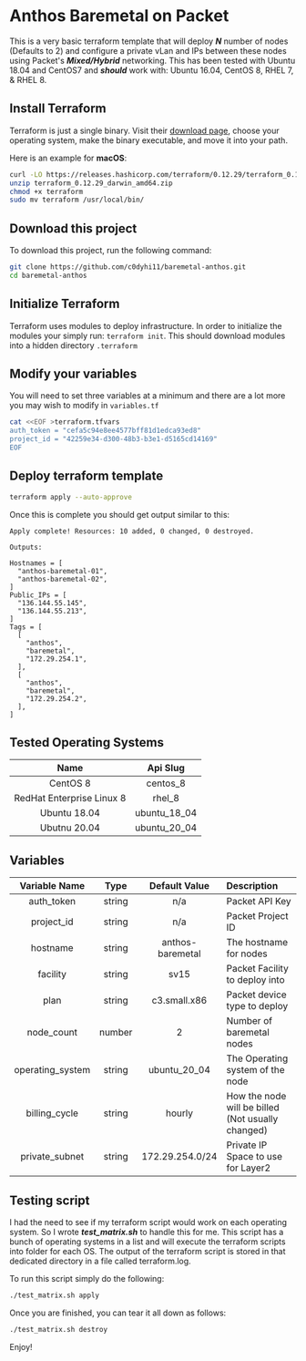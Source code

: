 # Anthos Baremetal on Packet
This is a very basic terraform template that will deploy ***N*** number of nodes (Defaults to 2) and configure a private vLan and IPs between these nodes using Packet's ***Mixed/Hybrid*** networking. This has been tested with Ubuntu 18.04 and CentOS7 and ***should*** work with: Ubuntu 16.04, CentOS 8, RHEL 7, & RHEL 8.
## Install Terraform 
Terraform is just a single binary.  Visit their [download page](https://www.terraform.io/downloads.html), choose your operating system, make the binary executable, and move it into your path. 
 
Here is an example for **macOS**: 
```bash 
curl -LO https://releases.hashicorp.com/terraform/0.12.29/terraform_0.12.29_darwin_amd64.zip 
unzip terraform_0.12.29_darwin_amd64.zip 
chmod +x terraform 
sudo mv terraform /usr/local/bin/ 
``` 
 
## Download this project
To download this project, run the following command:

```bash
git clone https://github.com/c0dyhi11/baremetal-anthos.git
cd baremetal-anthos
```

## Initialize Terraform 
Terraform uses modules to deploy infrastructure. In order to initialize the modules your simply run: `terraform init`. This should download modules into a hidden directory `.terraform` 
 
## Modify your variables 
You will need to set three variables at a minimum and there are a lot more you may wish to modify in `variables.tf`
```bash 
cat <<EOF >terraform.tfvars 
auth_token = "cefa5c94e8ee4577bff81d1edca93ed8" 
project_id = "42259e34-d300-48b3-b3e1-d5165cd14169" 
EOF 
``` 

## Deploy terraform template
```bash
terraform apply --auto-approve
```
Once this is complete you should get output similar to this:
```
Apply complete! Resources: 10 added, 0 changed, 0 destroyed.

Outputs:

Hostnames = [
  "anthos-baremetal-01",
  "anthos-baremetal-02",
]
Public_IPs = [
  "136.144.55.145",
  "136.144.55.213",
]
Tags = [
  [
    "anthos",
    "baremetal",
    "172.29.254.1",
  ],
  [
    "anthos",
    "baremetal",
    "172.29.254.2",
  ],
]
```

## Tested Operating Systems

| Name | Api Slug |
| :--: |:-------: |
| CentOS 8 | centos_8 |
| RedHat Enterprise Linux 8 | rhel_8 |
| Ubuntu 18.04 | ubuntu_18_04 |
| Ubutnu 20.04 | ubuntu_20_04 |

## Variables
| Variable Name | Type | Default Value | Description |
| :-----------: |:---: | :------------:|:------------|
| auth_token | string | n/a | Packet API Key |
| project_id | string | n/a | Packet Project ID |
| hostname | string | anthos-baremetal | The hostname for nodes |
| facility | string | sv15 | Packet  Facility  to  deploy  into |
| plan | string | c3.small.x86 | Packet  device  type  to  deploy |
| node_count | number | 2 | Number  of  baremetal  nodes |
| operating_system | string | ubuntu_20_04 | The  Operating  system  of  the  node |
| billing_cycle | string | hourly | How  the  node  will  be  billed (Not  usually  changed) |
| private_subnet | string | 172.29.254.0/24 | Private  IP  Space  to  use  for  Layer2 |

## Testing script
I had the need to see if my terraform script would work on each operating system. So I wrote ***test_matrix.sh*** to handle this for me. This script has a bunch of operating systems in a list and will execute the terraform scripts into folder for each OS. The output of the terraform script is stored in that dedicated directory in a file called terraform.log.

To run this script simply do the following:
```bash
./test_matrix.sh apply
```
Once you are finished, you can tear it all down as follows:
```bash
./test_matrix.sh destroy
```

Enjoy!

